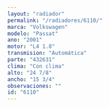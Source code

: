 ```yaml
---
layout: "radiador"
permalink: "/radiadores/6110/"
marca: "Volkswagen"
modelo: "Passat"
ano: "2001"
motor: "L4 1.8"
transmision: "Automática"
parte: "432631"
clima: "Con clima"
alto: "24 7/8"
ancho: "15 3/4"
observaciones: ""
id: "6110"
---
```


